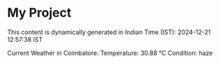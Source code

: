# My Project

This content is dynamically generated in Indian Time (IST): 2024-12-21 12:57:38 IST


Current Weather in Coimbatore:
Temperature: 30.88 °C
Condition: haze
